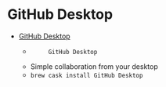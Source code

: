 # GitHub Desktop
- [GitHub Desktop](https://desktop.github.com/)
  -          GitHub Desktop      
  - Simple collaboration from your desktop
  - `brew cask install GitHub Desktop`

